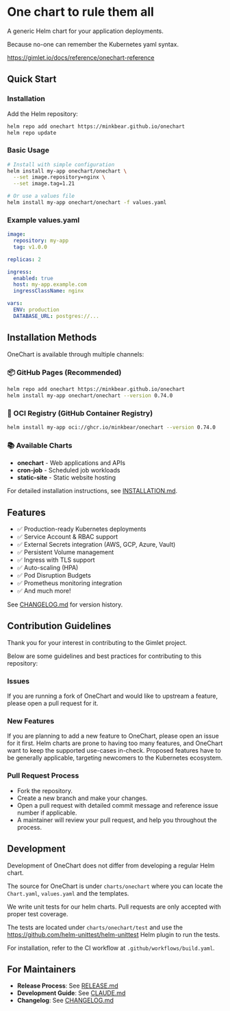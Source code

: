# One chart to rule them all

A generic Helm chart for your application deployments.

Because no-one can remember the Kubernetes yaml syntax.

https://gimlet.io/docs/reference/onechart-reference


## Quick Start

### Installation

Add the Helm repository:

```bash
helm repo add onechart https://minkbear.github.io/onechart
helm repo update
```

### Basic Usage

```bash
# Install with simple configuration
helm install my-app onechart/onechart \
  --set image.repository=nginx \
  --set image.tag=1.21

# Or use a values file
helm install my-app onechart/onechart -f values.yaml
```

### Example values.yaml

```yaml
image:
  repository: my-app
  tag: v1.0.0

replicas: 2

ingress:
  enabled: true
  host: my-app.example.com
  ingressClassName: nginx

vars:
  ENV: production
  DATABASE_URL: postgres://...
```

## Installation Methods

OneChart is available through multiple channels:

### 📦 GitHub Pages (Recommended)
```bash
helm repo add onechart https://minkbear.github.io/onechart
helm install my-app onechart/onechart --version 0.74.0
```

### 🐳 OCI Registry (GitHub Container Registry)
```bash
helm install my-app oci://ghcr.io/minkbear/onechart --version 0.74.0
```

### 📚 Available Charts
- **onechart** - Web applications and APIs
- **cron-job** - Scheduled job workloads
- **static-site** - Static website hosting

For detailed installation instructions, see [INSTALLATION.md](INSTALLATION.md).

## Features

- ✅ Production-ready Kubernetes deployments
- ✅ Service Account & RBAC support
- ✅ External Secrets integration (AWS, GCP, Azure, Vault)
- ✅ Persistent Volume management
- ✅ Ingress with TLS support
- ✅ Auto-scaling (HPA)
- ✅ Pod Disruption Budgets
- ✅ Prometheus monitoring integration
- ✅ And much more!

See [CHANGELOG.md](CHANGELOG.md) for version history.

## Contribution Guidelines

Thank you for your interest in contributing to the Gimlet project.

Below are some guidelines and best practices for contributing to this repository:

### Issues

If you are running a fork of OneChart and would like to upstream a feature, please open a pull request for it.

### New Features

If you are planning to add a new feature to OneChart, please open an issue for it first. Helm charts are prone to having too many features, and OneChart want to keep the supported use-cases in-check. Proposed features have to be generally applicable, targeting newcomers to the Kubernetes ecosystem.

### Pull Request Process

* Fork the repository.
* Create a new branch and make your changes.
* Open a pull request with detailed commit message and reference issue number if applicable.
* A maintainer will review your pull request, and help you throughout the process.

## Development

Development of OneChart does not differ from developing a regular Helm chart.

The source for OneChart is under `charts/onechart` where you can locate the `Chart.yaml`, `values.yaml` and the templates.

We write unit tests for our helm charts. Pull requests are only accepted with proper test coverage.

The tests are located under `charts/onechart/test` and use the https://github.com/helm-unittest/helm-unittest Helm plugin to run the tests.

For installation, refer to the CI workflow at `.github/workflows/build.yaml`.

## For Maintainers

- **Release Process**: See [RELEASE.md](RELEASE.md)
- **Development Guide**: See [CLAUDE.md](CLAUDE.md)
- **Changelog**: See [CHANGELOG.md](CHANGELOG.md)
